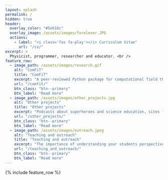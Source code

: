 ```yaml
---
layout: splash
permalink: /
hidden: true
header:
  overlay_color: "#5e616c"
  overlay_image: /assets/images/foreleser.JPG
  actions:
    - label: "<i class='fas fa-play'></i> Curriculum Vitae"
      url: "/cv/"
excerpt: >
  Physicist, programmer, researcher and educator. <br />
feature_row:
  - image_path: /assets/images/research.gif
    alt: "ComFiT"
    title: "ComFiT"
    excerpt: "A peer-reviewed Python package for computational field theory with topological defects. Based on the work done in my PhD thesis on topological defects in the phase-field crystal."
    url: "/comfit/"
    btn_class: "btn--primary"
    btn_label: "Read more"
  - image_path: /assets/images/other_projects.jpg
    alt: "Other projects"
    title: "Other projects"
    excerpt: "Podcasts about superheroes and science education, sites for learning and teaching with large language models, research and more."
    url: "/other_projects/"
    btn_class: "btn--primary"
    btn_label: "Read more"
  - image_path: /assets/images/outreach.jpeg
    alt: "Teaching and outreach"
    title: "Teaching and outreach"
    excerpt: "The importance of understanding your students perspective and how to communicate science to a broader audience."
    url: "/teaching_and_outreach/"
    btn_class: "btn--primary"
    btn_label: "Read more"      
---
```


{% include feature_row %}
